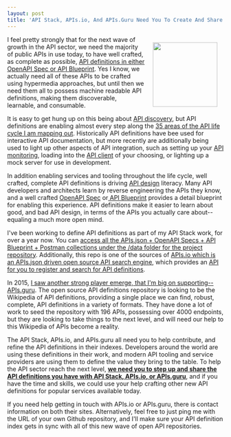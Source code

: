 ```yaml
---
layout: post
title: 'API Stack, APIs.io, And APIs.Guru Need You To Create And Share Your API Definitions'
---
```

<p><a href="http://definitions.apievangelist.com/"><img style="padding: 15px;" src="https://s3.amazonaws.com/kinlane-productions/api-commons/api-commons-icon.png" alt="" width="150" align="right" /></a></p>
<p>I feel pretty strongly that for the next wave of growth in the API sector, we need the majority of public APIs in use today, to have well crafted, as complete as possible, <a href="http://definitions.apievangelist.com/">API definitions in either OpenAPI Spec or API Blueprint</a>. Yes I know, we actually need all of these APIs to be crafted using hypermedia approaches, but until then we need them all to possess machine readable API definitions, making them discoverable, learnable, and consumable.</p>
<p>It is easy to get hung up on this being about <a href="http://discovery.apievangelist.com/">API discovery</a>, but API definitions are enabling almost every step along the <a href="http://apievangelist.com">35 areas of the API life cycle I am mapping out</a>. Historically API definitions have bee used for interactive API documentation, but more recently are additionally being used to light up other aspects of API integration, such as setting up your <a href="http://monitoring.apievangelist.com/">API monitoring</a>, loading into the <a href="http://client.apievangelist.com/">API client</a> of your choosing, or lighting up a mock server for use in development.&nbsp;</p>
<p>In addition enabling services and tooling throughout the life cycle, well crafted, complete API definitions is driving <a href="http://design.apievangelist.com">API design</a> literacy. Many API developers and architects learn by reverse engineering the APIs they know, and a well crafted <a href="https://github.com/OAI/OpenAPI-Specification/">OpenAPI Spec</a> or<a href="https://apiblueprint.org/"> API Blueprint</a> provides a detail blueprint for enabling this experience. API definitions make it easier to learn about good, and bad API design, in terms of the APIs you actually care about--equaling a much more open mind.</p>
<p>I've been working to define API definitions as part of my API Stack work, for over a year now. You can <a href="https://github.com/api-stack/api-stack">access all the APIs.json + OpenAPI Specs + API Blueprint + Postman collections under the /data folder for the project repository</a>. Additionally, this repo is one of the sources of <a href="http://apis.io/">APIs.io which is an APIs.json driven open source API search engine</a>, which provides an <a href="http://apis.io/apiDoc">API for you to register and search for API definitions</a>.</p>
<p>In 2015, <a href="https://github.com/APIs-guru/api-models">I saw another strong player emerge, that I'm big on supporting--APIs.guru</a>. The open source API definitions repository is looking to be the Wikipedia of API definitions, providing a single place we can find, robust, complete, API definitions in a variety of formats. They have done a lot of work to seed the repository with 196 APIs, possessing over 4000 endpoints, but they are looking to take things to the next level, and will need our help to this Wikipedia of APIs become a reality.</p>
<p>The API Stack, APIs.io, and APIs.guru all need you to help contribute, and refine the API definitions in their indexes. Developers around the world are using these definitions in their work, and modern API tooling and service providers are using them to define the value they bring to the table. To help the API sector reach the next level, <strong><span style="text-decoration: underline;">we need you to step up and share the API definitions you have with API Stack, APIs.io, or APIs.guru</span></strong>, and if you have the time and skills, we could use your help crafting other new API definitions for popular services available today.&nbsp;</p>
<p>If you need help getting in touch with APIs.io or APIs.guru, there is contact information on both their sites. Alternatively, feel free to just ping me with the URL of your own Github repository, and I'll make sure your API definition index gets in sync with all of this new wave of open API repositories.</p>
